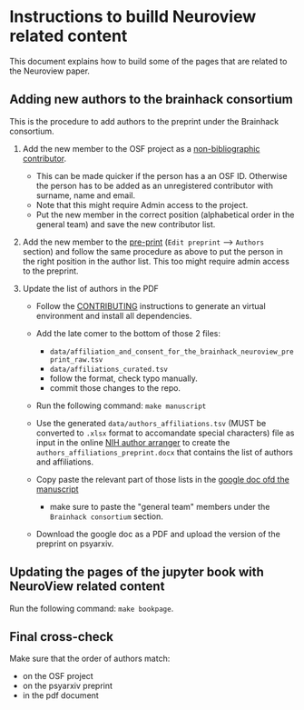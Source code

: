 # Instructions to builld Neuroview related content

This document explains how to build some of the pages that are related to the
Neuroview paper.

## Adding new authors to the brainhack consortium

This is the procedure to add authors to the preprint under the Brainhack
consortium.

1.  Add the new member to the OSF project as a
    [non-bibliographic contributor](https://osf.io/4szct/contributors/).

    - This can be made quicker if the person has a an OSF ID. Otherwise the
      person has to be added as an unregistered contributor with surname, name
      and email.
    - Note that this might require Admin access to the project.
    - Put the new member in the correct position (alphabetical order in the
      general team) and save the new contributor list.

2.  Add the new member to the [pre-print](https://psyarxiv.com/rytjq/)
    (`Edit preprint` --> `Authors` section) and follow the same procedure as
    above to put the person in the right position in the author list. This too
    might require admin access to the preprint.

3.  Update the list of authors in the PDF

    - Follow the [CONTRIBUTING](./CONTRIBUTING.md) instructions to generate an
      virtual environment and install all dependencies.

    - Add the late comer to the bottom of those 2 files:

      - `data/affiliation_and_consent_for_the_brainhack_neuroview_preprint_raw.tsv`
      - `data/affiliations_curated.tsv`
      - follow the format, check typo manually.
      - commit those changes to the repo.

    - Run the following command: `make manuscript`

    - Use the generated `data/authors_affiliations.tsv` (MUST be converted to `.xlsx`
      format to accomandate special characters) file as input in the online
      [NIH author arranger](https://authorarranger.nci.nih.gov/#/web-tool) to
      create the `authors_affiliations_preprint.docx` that contains the list of
      authors and affiliations.

    - Copy paste the relevant part of those lists in the
      [google doc ofd the manuscript](https://docs.google.com/document/d/1Rfjyb2ueF0BX0EavK9oCd1SfjdNb1CiaXTl5AjFWy9Y/edit?usp=sharing)

      - make sure to paste the "general team" members under the
        `Brainhack consortium` section.

    - Download the google doc as a PDF and upload the version of the preprint on
      psyarxiv.

## Updating the pages of the jupyter book with NeuroView related content

Run the following command: `make bookpage`.

## Final cross-check

Make sure that the order of authors match:

- on the OSF project
- on the psyarxiv preprint
- in the pdf document

<!-- More detailed summary:

1. Follow the read me to generate an virtual environment and install all dependecies
2. add late comer to the bottom of affiliations_curated.tsv, follow the format, check typo, manually
3. Download the affiliation file from osf, save to data/
4. Run python script
5. Run bash script

(steps 3- 5 can be achieved by make manuscript)** -->
